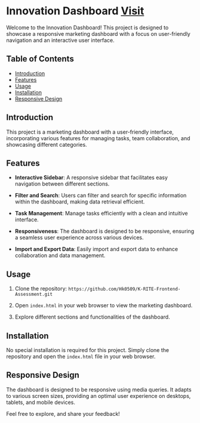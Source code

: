 # Innovation Dashboard [Visit](https://innovation-dashboard.netlify.app/)

Welcome to the Innovation Dashboard! This project is designed to showcase a responsive marketing dashboard with a focus on user-friendly navigation and an interactive user interface.

## Table of Contents

- [Introduction](#introduction)
- [Features](#features)
- [Usage](#usage)
- [Installation](#installation)
- [Responsive Design](#responsive-design)

## Introduction

This project is a marketing dashboard with a user-friendly interface, incorporating various features for managing tasks, team collaboration, and showcasing different categories.

## Features

- **Interactive Sidebar**: A responsive sidebar that facilitates easy navigation between different sections.

- **Filter and Search**: Users can filter and search for specific information within the dashboard, making data retrieval efficient.

- **Task Management**: Manage tasks efficiently with a clean and intuitive interface.

- **Responsiveness**: The dashboard is designed to be responsive, ensuring a seamless user experience across various devices.

- **Import and Export Data**: Easily import and export data to enhance collaboration and data management.

## Usage

1. Clone the repository: `https://github.com/Hk0509/K-RITE-Frontend-Assessment.git`

2. Open `index.html` in your web browser to view the marketing dashboard.

3. Explore different sections and functionalities of the dashboard.

## Installation

No special installation is required for this project. Simply clone the repository and open the `index.html` file in your web browser.

## Responsive Design

The dashboard is designed to be responsive using media queries. It adapts to various screen sizes, providing an optimal user experience on desktops, tablets, and mobile devices.


Feel free to explore, and share your feedback!
